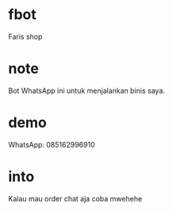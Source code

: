# fbot
Faris shop

# note
Bot WhatsApp ini untuk menjalankan binis saya.
# demo
WhatsApp: 085162996910
# into
Kalau mau order chat aja coba mwehehe

